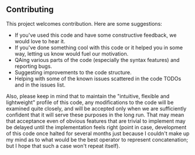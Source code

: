 ## Contributing

This project welcomes contribution.
Here are some suggestions:

* If you've used this code and have some constructive feedback,
we would love to hear it.
* If you've done something cool with this code or it helped you in some way,
letting us know would fuel our motivation.
* QAing various parts of the code (especially the syntax features) and reporting bugs.
* Suggesting improvements to the code structure.
* Helping with some of the known issues scattered in the code TODOs and in the issues list.

Also, please keep in mind that to maintain the "intuitive, flexible and lightweight"
profile of this code, any modifications to the code will be examined quite closely,
and will be accepted only when we are sufficiently confident that it will serve
these purposes in the long run.
That may mean that acceptance even of obvious features that are trivial to implement
may be delayed until the implementation feels right
(point in case, development of this code once halted for several months just
because I couldn't make up my mind as to what would be the best operator
to represent concatenation; but I hope that such a case won't repeat itself).